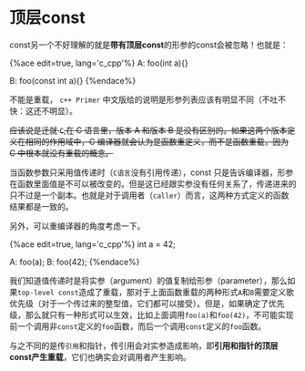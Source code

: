 # 顶层const

const另一个不好理解的就是**带有顶层const**的形参的const会被忽略！也就是：

{%ace edit=true, lang='c_cpp'%}
A: foo(int a){}

B: foo(const int a){}
{%endace%}

不能是重载， `c++ Primer` 中文版给的说明是形参列表应该有明显不同（不吐不快：这还不明显）。

~~应该说是迁就 `C`,在 C 语言里，版本 A 和版本 B 是没有区别的。如果这两个版本定义在相同的作用域中，C 编译器就会认为是函数重定义，而不是函数重载，因为 C 中根本就没有重载的概念。~~

当函数参数只采用值传递时（`C语言`没有引用传递），const 只是告诉编译器，形参在函数里面值是不可以被改变的。但是这已经跟实参没有任何关系了，传递进来的只不过是一个副本。也就是对于调用者（`caller`）而言，这两种方式定义的函数结果都是一致的。

另外，可以重编译器的角度考虑一下。

{%ace edit=true, lang='c_cpp'%}
int a = 42;

A: foo(a);
B: foo(42);
{%endace%}

我们知道值传递时是将实参（argument）的值复制给形参（parameter），那么如果`top-level const`造成了重载，那对于上面函数重载的两种形式`A`和`B`需要定义歌优先级（对于一个传过来的整型值，它们都可以接受）。但是，如果确定了优先级，那么就只有一种形式可以生效，比如上面调用`foo(a)`和`foo(42)`，不可能实现前一个调用非`const`定义的`foo`函数，而后一个调用`const`定义的`foo`函数。

与之不同的是传`引用`和指针，传引用会对实参造成影响，即**引用和指针的顶层const产生重载**，它们也确实会对调用者产生影响。